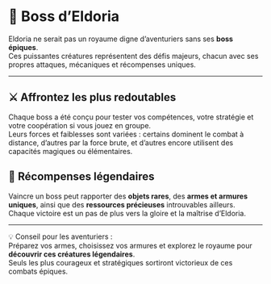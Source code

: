 # 👑 Boss d’Eldoria

Eldoria ne serait pas un royaume digne d’aventuriers sans ses **boss épiques**.  
Ces puissantes créatures représentent des défis majeurs, chacun avec ses propres attaques, mécaniques et récompenses uniques.

---

## ⚔️ Affrontez les plus redoutables
Chaque boss a été conçu pour tester vos compétences, votre stratégie et votre coopération si vous jouez en groupe.  
Leurs forces et faiblesses sont variées : certains dominent le combat à distance, d’autres par la force brute, et d’autres encore utilisent des capacités magiques ou élémentaires.  

## 🎁 Récompenses légendaires
Vaincre un boss peut rapporter des **objets rares**, des **armes et armures uniques**, ainsi que des **ressources précieuses** introuvables ailleurs.  
Chaque victoire est un pas de plus vers la gloire et la maîtrise d’Eldoria.

---

💡 Conseil pour les aventuriers :  
Préparez vos armes, choisissez vos armures et explorez le royaume pour **découvrir ces créatures légendaires**.  
Seuls les plus courageux et stratégiques sortiront victorieux de ces combats épiques.
